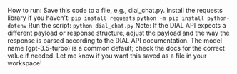 How to run:
Save this code to a file, e.g., dial_chat.py.
Install the requests library if you haven't:
`pip install requests`
`python -m pip install python-dotenv`
Run the script:
`python dial_chat.py`
Note:
If the DIAL API expects a different payload or response structure, adjust the payload and the way the response is parsed according to the DIAL API documentation.
The model name (gpt-3.5-turbo) is a common default; check the docs for the correct value if needed.
Let me know if you want this saved as a file in your workspace!